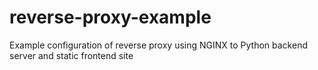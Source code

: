 # reverse-proxy-example
Example configuration of reverse proxy using NGINX to Python backend server and static frontend site
